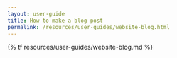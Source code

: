 ```yaml
---
layout: user-guide
title: How to make a blog post
permalink: /resources/user-guides/website-blog.html
---
```

{% tf resources/user-guides/website-blog.md %}